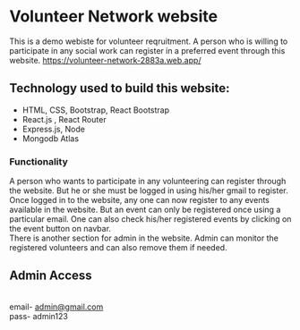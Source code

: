 # Volunteer Network website

This is a demo webiste for volunteer reqruitment. A person who is willing to participate in any social work can register in a preferred event through this website.
https://volunteer-network-2883a.web.app/


## Technology used to build this website:

- HTML, CSS, Bootstrap, React Bootstrap
- React.js , React Router
- Express.js, Node
- Mongodb Atlas

### Functionality
A person who wants to participate in any volunteering can register through the website. But he or she must be logged in using his/her gmail to register. Once logged in to the website, any one can now register to any events available in the website. But an event can only be registered once using a particular email. One can also check his/her registered events by clicking on the event button on navbar.
</br>
There is another section for admin in the website. Admin can monitor the registered volunteers and can also remove them if needed. </br>
## Admin Access 
</br> email- admin@gmail.com </br> pass- admin123
